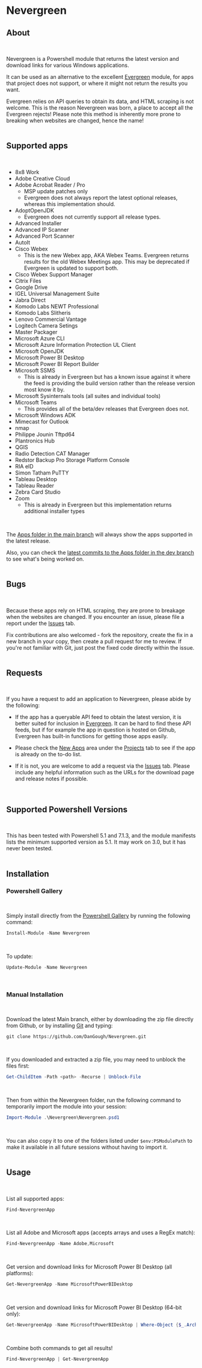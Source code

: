 # Nevergreen

## About
<br>

Nevergreen is a Powershell module that returns the latest version and download links for various Windows applications.
<br>

It can be used as an alternative to the excellent [Evergreen](https://github.com/aaronparker/Evergreen) module, for apps that project does not support, or where it might not return the results you want.
<br>

Evergreen relies on API queries to obtain its data, and HTML scraping is not welcome. This is the reason Nevergreen was born, a place to accept all the Evergreen rejects! Please note this method is inherently more prone to breaking when websites are changed, hence the name!
<br>
<br>

## Supported apps
<br>

- 8x8 Work
- Adobe Creative Cloud
- Adobe Acrobat Reader / Pro
  - MSP update patches only
  - Evergreen does not always report the latest optional releases, whereas this implementation should.
- AdoptOpenJDK
  - Evergreen does not currently support all release types.
- Advanced Installer
- Advanced IP Scanner
- Advanced Port Scanner
- AutoIt
- Cisco Webex
  - This is the new Webex app, AKA Webex Teams. Evergreen returns results for the old Webex Meetings app. This may be deprecated if Evergreen is updated to support both.
- Cisco Webex Support Manager
- Citrix Files
- Google Drive
- IGEL Universal Management Suite
- Jabra Direct
- Komodo Labs NEWT Professional
- Komodo Labs Slitheris
- Lenovo Commercial Vantage
- Logitech Camera Setings
- Master Packager
- Microsoft Azure CLI
- Microsoft Azure Information Protection UL Client
- Microsoft OpenJDK
- Microsoft Power BI Desktop
- Microsoft Power BI Report Builder
- Microsoft SSMS
  - This is already in Evergreen but has a known issue against it where the feed is providing the build version rather than the release version most know it by.
- Microsoft Sysinternals tools (all suites and individual tools)
- Microsoft Teams
  - This provides all of the beta/dev releases that Evergreen does not.
- Microsoft Windows ADK
- Mimecast for Outlook
- nmap
- Philippe Jounin Tftpd64
- Plantronics Hub
- QGIS
- Radio Detection CAT Manager
- Redstor Backup Pro Storage Platform Console
- RIA eID
- Simon Tatham PuTTY
- Tableau Desktop
- Tableau Reader
- Zebra Card Studio
- Zoom
  - This is already in Evergreen but this implementation returns additional installer types

<br>

The [Apps folder in the main branch](https://github.com/DanGough/Nevergreen/tree/main/Nevergreen/Apps) will always show the apps supported in the latest release.
<br>

Also, you can check the [latest commits to the Apps folder in the dev branch](https://github.com/DanGough/Nevergreen/commits/dev/Nevergreen/Apps) to see what's being worked on.
<br>
<br>

## Bugs
<br>

Because these apps rely on HTML scraping, they are prone to breakage when the websites are changed. If you encounter an issue, please file a report under the [Issues](https://github.com/DanGough/Nevergreen/issues) tab.
<br>

Fix contributions are also welcomed - fork the repository, create the fix in a new branch in your copy, then create a pull request for me to review. If you're not familiar with Git, just post the fixed code directly within the issue.
<br>
<br>

## Requests
<br>

If you have a request to add an application to Nevergreen, please abide by the following:
<br>

- If the app has a queryable API feed to obtain the latest version, it is better suited for inclusion in [Evergreen](https://github.com/aaronparker/Evergreen). It can be hard to find these API feeds, but if for example the app in question is hosted on Github, Evergreen has built-in functions for getting those apps easily.

- Please check the [New Apps](https://github.com/DanGough/Nevergreen/projects/1) area under the [Projects](https://github.com/DanGough/Nevergreen/projects) tab to see if the app is already on the to-do list.

- If it is not, you are welcome to add a request via the [Issues](https://github.com/DanGough/Nevergreen/issues) tab. Please include any helpful information such as the URLs for the download page and release notes if possible.
<br>

## Supported Powershell Versions
<br>

This has been tested with Powershell 5.1 and 7.1.3, and the module manifests lists the minimum supported version as 5.1. It may work on 3.0, but it has never been tested.
<br>
<br>

## Installation

### Powershell Gallery
<br>

Simply install directly from the [Powershell Gallery](https://www.powershellgallery.com/packages/Nevergreen) by running the following command:
<br>

```powershell
Install-Module -Name Nevergreen
```
<br>

To update:
```powershell
Update-Module -Name Nevergreen
```
<br>

### Manual Installation
<br>

Download the latest Main branch, either by downloading the zip file directly from Github, or by installing [Git](https://git-scm.com/downloads) and typing:
<br>

```
git clone https://github.com/DanGough/Nevergreen.git
```
<br>

If you downloaded and extracted a zip file, you may need to unblock the files first:
```powershell
Get-ChildItem -Path <path> -Recurse | Unblock-File
```
<br>

Then from within the Nevergreen folder, run the following command to temporarily import the module into your session:

```powershell
Import-Module .\Nevergreen\Nevergreen.psd1
```
<br>

You can also copy it to one of the folders listed under `$env:PSModulePath` to make it available in all future sessions without having to import it.
<br>
<br>

## Usage
<br>

List all supported apps:
```powershell
Find-NevergreenApp
```
<br>

List all Adobe and Microsoft apps (accepts arrays and uses a RegEx match):
```powershell
Find-NevergreenApp -Name Adobe,Microsoft
```
<br>

Get version and download links for Microsoft Power BI Desktop (all platforms):
```powershell
Get-NevergreenApp -Name MicrosoftPowerBIDesktop
```
<br>

Get version and download links for Microsoft Power BI Desktop (64-bit only):
```powershell
Get-NevergreenApp -Name MicrosoftPowerBIDesktop | Where-Object {$_.Architecture -eq 'x64'}
```
<br>

Combine both commands to get all results!
```powershell
Find-NevergreenApp | Get-NevergreenApp
```


<br>
